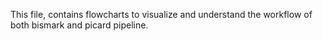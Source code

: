 This file, contains flowcharts to visualize and understand the workflow of both bismark and picard pipeline.
